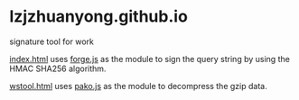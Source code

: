 # lzjzhuanyong.github.io
signature tool for work

[index.html](https://lzjzhuanyong.github.io/) uses [forge.js](https://github.com/digitalbazaar/forge) as the module to sign the query string by using the HMAC SHA256 algorithm. 

[wstool.html](https://lzjzhuanyong.github.io/wstool.html) uses [pako.js](https://github.com/nodeca/pako) as the module to decompress the gzip data.

